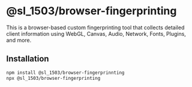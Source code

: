 # @sl_1503/browser-fingerprinting

This is a browser-based custom fingerprinting tool that collects detailed client information using WebGL, Canvas, Audio, Network, Fonts, Plugins, and more.

## Installation
```bash
npm install @sl_1503/browser-fingerprinnting
npx @sl_1503/browser-fingerprinting

